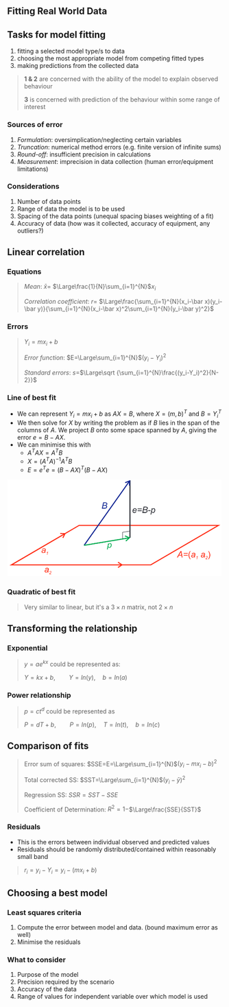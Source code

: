 Fitting Real World Data
---

## Tasks for model fitting

1. fitting a selected model type/s to data
2. choosing the most appropriate model from competing fitted types
3. making predictions from the collected data

> **1 & 2** are concerned with the ability of the model to explain observed behaviour
> 
> **3** is concerned with prediction of the behaviour within some range of interest



### Sources of error

1. *Formulation*: oversimplication/neglecting certain variables
2. *Truncation*: numerical method errors (e.g. finite version of infinite sums)
3. *Round-off*: insufficient precision in calculations
4. *Measurement*: imprecision in data collection (human error/equipment limitations)



### Considerations

1. Number of data points
2. Range of data the model is to be used
3. Spacing of the data points (unequal spacing biases weighting of a fit)
4. Accuracy of data (how was it collected, accuracy of equipment, any outliers?)



## Linear correlation

### Equations

> *Mean*: $\bar x =$ $\Large\frac{1}{N}\sum_{i=1}^{N}$$x_i$
> 
> *Correlation coefficient*: $r=$ $\Large\frac{\sum_{i=1}^{N}(x_i-\bar x)(y_i-\bar y)}{\sum_{i=1}^{N}(x_i-\bar x)^2\sum_{i=1}^{N}(y_i-\bar y)^2}$

### Errors

> $Y_i = mx_i + b$
>
> *Error function*: $E=\Large\sum_{i=1}^{N}$$(y_i - Y_i)^2$
> 
> *Standard errors*: $s=$$\Large\sqrt {\sum_{i=1}^{N}\frac{(y_i-Y_i)^2}{N-2}}$



### Line of best fit
* We can represent $Y_i=mx_i+b$ as $AX=B$,  where $X=(m, b)^T$ and $B=Y_i^T$
* We then solve for $X$ by writing the problem as if $B$ lies in the span of the columns of $A$. We project $B$ onto some space spanned by $A$, giving the error $e=B-AX$.
* We can minimise this with
	* $A^TAX=A^TB$
	* $X=(A^TA)^{-1}A^TB$
	* $E=e^Te=(B-AX)^T(B-AX)$ 

<img src="img/topic03/linear.png" width="500"/>



### Quadratic of best fit
> Very similar to linear, but it's a $3\times n$ matrix, not $2\times n$



## Transforming the relationship

### Exponential

> $y=ae^{kx}$ could be represented as:
>
> $Y=kx+b, \qquad Y=ln(y), \quad b=ln(a)$

### Power relationship

> $p=ct^d$ could be represented as
>
> $P=dT+b, \qquad P=ln(p), \quad T=ln(t), \quad b=ln(c)$ 



## Comparison of fits

> Error sum of squares: $SSE=E=\Large\sum_{i=1}^{N}$$(y_i - mx_i-b)^2$
>
> Total corrected SS: $SST=\Large\sum_{i=1}^{N}$$(y_i - \bar y)^2$
>
> Regression SS: $SSR=SST-SSE$
>
> Coefficient of Determination: $R^2=1-$$\Large\frac{SSE}{SST}$



### Residuals
* This is the errors between individual observed and predicted values
* Residuals should be randomly distributed/contained within reasonably small band
> $r_i=y_i-Y_i=y_i-(mx_i+b)$



## Choosing a best model

### Least squares criteria
1. Compute the error between model and data. (bound maximum error as well)
2. Minimise the residuals

### What to consider
1. Purpose of the model
2. Precision required by the scenario
3. Accuracy of the data
4. Range of values for independent variable over which model is used
